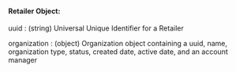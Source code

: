 #### Retailer Object:

uuid
: (string) Universal Unique Identifier for a Retailer

organization
: (object) Organization object containing a uuid, name, organization type, status, created date, active date, and an account manager

<!--
account_manager
: (object) Supplier account manager

contact
: (object) Supplier Contact
-->

<!-- Retailer and Supplier both appear together in some docs.  Including a link to the organization object here, would cause that to show up twice -->
